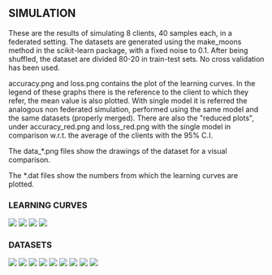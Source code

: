 ## SIMULATION
These are the results of simulating 8 clients, 40 samples each, in a federated setting. 
The datasets are generated using the make_moons method in the scikit-learn package, with
a fixed noise to 0.1. 
After being shuffled, the dataset are divided 80-20 in train-test sets. 
No cross validation has been used.

accuracy.png and loss.png contains the plot of the learning curves. In the legend of 
these graphs there is the reference to the client to which they refer, the mean value is 
also plotted. With single model it is referred the analogous non federated simulation, 
performed using the same model and the same datasets (properly merged).
There are also the "reduced plots", under accuracy_red.png and loss_red.png with the 
single model in comparison w.r.t. the average of the clients with the 95% C.I.

The data_*.png files show the drawings of the dataset for a visual comparison.

The *.dat files show the numbers from which the learning curves are plotted.
### LEARNING CURVES
![](loss.png?raw=true)
![](accuracy.png?raw=true)
![](loss_red.png?raw=true)
![](accuracy_red.png?raw=true)

### DATASETS
![](data_client_nofed.png?raw=true)
![](data_client_0.png?raw=true)
![](data_client_1.png?raw=true)
![](data_client_2.png?raw=true)
![](data_client_3.png?raw=true)
![](data_client_4.png?raw=true)
![](data_client_5.png?raw=true)
![](data_client_6.png?raw=true)
![](data_client_7.png?raw=true)